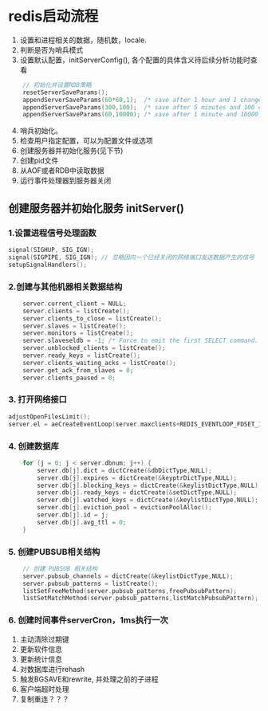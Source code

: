 # redis启动流程
1. 设置和进程相关的数据，随机数，locale.
2. 判断是否为哨兵模式
3. 设置默认配置，initServerConfig(), 各个配置的具体含义待后续分析功能时查看
```c
    // 初始化并设置RDB策略
    resetServerSaveParams();
    appendServerSaveParams(60*60,1);  /* save after 1 hour and 1 change */
    appendServerSaveParams(300,100);  /* save after 5 minutes and 100 changes */
    appendServerSaveParams(60,10000); /* save after 1 minute and 10000 changes */
```
4. 哨兵初始化。
5. 检查用户指定配置，可以为配置文件或选项
6. 创建服务器并初始化服务(见下节)
7. 创建pid文件
8. 从AOF或者RDB中读取数据
9. 运行事件处理器到服务器关闭

## 创建服务器并初始化服务 initServer()
### 1.设置进程信号处理函数
```c
signal(SIGHUP, SIG_IGN);
signal(SIGPIPE, SIG_IGN); // 忽略因向一个已经关闭的网络端口发送数据产生的信号
setupSignalHandlers();
```
### 2.创建与其他机器相关数据结构
```c
    server.current_client = NULL;
    server.clients = listCreate();
    server.clients_to_close = listCreate();
    server.slaves = listCreate();
    server.monitors = listCreate();
    server.slaveseldb = -1; /* Force to emit the first SELECT command. */
    server.unblocked_clients = listCreate();
    server.ready_keys = listCreate();
    server.clients_waiting_acks = listCreate();
    server.get_ack_from_slaves = 0;
    server.clients_paused = 0;
```
### 3. 打开网络接口
```C
adjustOpenFilesLimit();
server.el = aeCreateEventLoop(server.maxclients+REDIS_EVENTLOOP_FDSET_INCR);
```
### 4. 创建数据库
```C
    for (j = 0; j < server.dbnum; j++) {
        server.db[j].dict = dictCreate(&dbDictType,NULL);
        server.db[j].expires = dictCreate(&keyptrDictType,NULL);
        server.db[j].blocking_keys = dictCreate(&keylistDictType,NULL);
        server.db[j].ready_keys = dictCreate(&setDictType,NULL);
        server.db[j].watched_keys = dictCreate(&keylistDictType,NULL);
        server.db[j].eviction_pool = evictionPoolAlloc();
        server.db[j].id = j;
        server.db[j].avg_ttl = 0;
    }
```

### 5. 创建PUBSUB相关结构
```c
    // 创建 PUBSUB 相关结构
    server.pubsub_channels = dictCreate(&keylistDictType,NULL);
    server.pubsub_patterns = listCreate();
    listSetFreeMethod(server.pubsub_patterns,freePubsubPattern);
    listSetMatchMethod(server.pubsub_patterns,listMatchPubsubPattern);
```

### 6. 创建时间事件serverCron，1ms执行一次
1. 主动清除过期键
2. 更新软件信息
3. 更新统计信息
4. 对数据库进行rehash
5. 触发BGSAVE和rewrite, 并处理之前的子进程
6. 客户端超时处理
7. 复制重连？？？